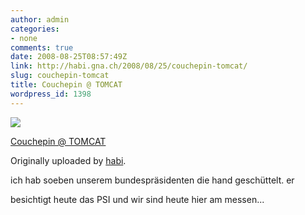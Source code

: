 ```yaml
---
author: admin
categories:
- none
comments: true
date: 2008-08-25T08:57:49Z
link: http://habi.gna.ch/2008/08/25/couchepin-tomcat/
slug: couchepin-tomcat
title: Couchepin @ TOMCAT
wordpress_id: 1398
---
```


[![](http://farm3.static.flickr.com/2387/2796013200_1472edf7dc_m.jpg)](http://www.flickr.com/photos/habi/2796013200/)
   

 
  [Couchepin @ TOMCAT](http://www.flickr.com/photos/habi/2796013200/)
    

  Originally uploaded by [habi](http://www.flickr.com/people/habi/).
 



ich hab soeben unserem bundespräsidenten die hand geschüttelt. er  

besichtigt heute das PSI  und wir sind heute hier am messen...
  


